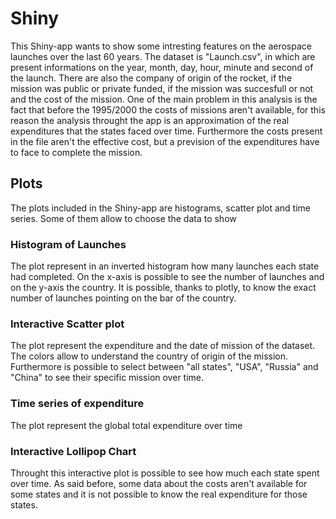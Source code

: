 # Shiny
This Shiny-app wants to show some intresting features on the aerospace launches over the last 60 years. The dataset is "Launch.csv", in which are present informations on the year, month, day, hour, minute and second of the launch. There are also the company of origin of the rocket, if the mission was public or private funded, if the mission was succesfull or not and the cost of the mission.
One of the main problem in this analysis is the fact that before the 1995/2000 the costs of missions aren't available, for this reason the analysis throught the app is an approximation of the real expenditures that the states faced over time. Furthermore the costs present in the file aren't the effective cost, but a prevision of the expenditures have to face to complete the mission.

## Plots
The plots included in the Shiny-app are histograms, scatter plot and time series. Some of them allow to choose the data to show

### Histogram of Launches
The plot represent in an inverted histogram how many launches each state had completed. On the x-axis is possible to see the number of launches and on the y-axis the country. It is possible, thanks to plotly, to know the exact number of launches pointing on the bar of the country.

### Interactive Scatter plot
The plot represent the expenditure and the date of mission of the dataset. The colors allow to understand the country of origin of the mission. Furthermore is possible to select between "all states", "USA", "Russia" and "China" to see their specific mission over time.

### Time series of expenditure
The plot represent the global total expenditure over time

### Interactive Lollipop Chart
Throught this interactive plot is possible to see how much each state spent over time. As said before, some data about the costs aren't available for some states and it is not possible to know the real expenditure for those states.



